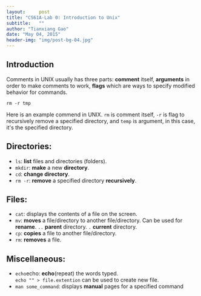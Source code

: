 ```yaml
---
layout:     post
title: "CS61A-Lab 0: Introduction to Unix"
subtitle:   ""
author: "Tianxiang Gao"
date: "May 04, 2015"
header-img: "img/post-bg-04.jpg"
---
```


## Introduction

Comments in UNIX usually has three parts: **comment** itself, **arguments** in order to make comments to work, **flags** which are ways to specify modified behavior for commands.
<pre><code>rm -r tmp</code></pre>
	

Here is an example commend in UNIX. <code>rm</code> is comment itself, <code>-r</code> is flag to recursively remove a specified directory, and <code>temp</code> is argument, in this case, it's the specified directory.

Directories:
------------

* <code>ls</code>: <strong>list</strong> files and directories (folders).
* <code>mkdir</code>: <strong>make</strong> a new <strong>directory</strong>.
* <code>cd</code>: <strong>change directory</strong>.
* <code>rm -r</code>: <strong>remove</strong> a specified directory <strong>recursively</strong>.

Files:
------
* <code>cat</code>: displays the contents of a file on the screen.
* <code>mv</code>: <strong>moves</strong> a file/directory to another file/directory. Can be used for <strong>rename</strong>. <code>..</code> <strong>parent</strong> directory. <code>.</code> <strong>current</strong> directory.
* <code>cp</code>: <strong>copies</strong> a file to another file/directory.
* <code>rm</code>: <strong>removes</strong> a file.

Miscellaneous:
--------------
* <code>echo</code>echo: <strong>echo</strong>(repeat) the words typed. <br><code>echo "" > file.extention</code> can be used to create new file.
* <code>man some_command</code>: displays <strong>manual</strong> pages for a specified command